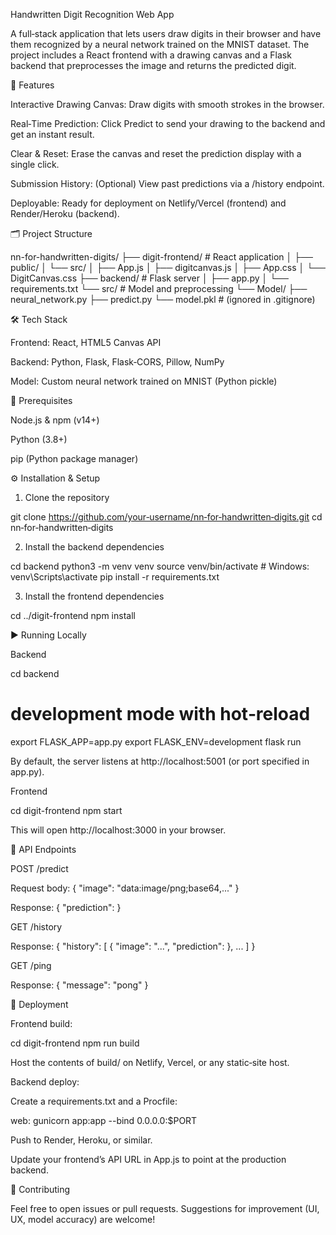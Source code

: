 Handwritten Digit Recognition Web App

A full‑stack application that lets users draw digits in their browser and have them recognized by a neural network trained on the MNIST dataset. The project includes a React frontend with a drawing canvas and a Flask backend that preprocesses the image and returns the predicted digit.

🚀 Features

Interactive Drawing Canvas: Draw digits with smooth strokes in the browser.

Real‑Time Prediction: Click Predict to send your drawing to the backend and get an instant result.

Clear & Reset: Erase the canvas and reset the prediction display with a single click.

Submission History: (Optional) View past predictions via a /history endpoint.

Deployable: Ready for deployment on Netlify/Vercel (frontend) and Render/Heroku (backend).

🗂️ Project Structure

nn-for-handwritten-digits/
├── digit-frontend/        # React application
│   ├── public/
│   └── src/
│       ├── App.js
│       ├── digitcanvas.js
│       ├── App.css
│       └── DigitCanvas.css
├── backend/               # Flask server
│   ├── app.py
│   └── requirements.txt
└── src/                   # Model and preprocessing
    └── Model/
        ├── neural_network.py
        ├── predict.py
        └── model.pkl      # (ignored in .gitignore)

🛠️ Tech Stack

Frontend: React, HTML5 Canvas API

Backend: Python, Flask, Flask‑CORS, Pillow, NumPy

Model: Custom neural network trained on MNIST (Python pickle)

💾 Prerequisites

Node.js & npm (v14+)

Python (3.8+)

pip (Python package manager)

⚙️ Installation & Setup

1. Clone the repository

git clone https://github.com/your‑username/nn‑for‑handwritten‑digits.git
cd nn‑for‑handwritten‑digits

2. Install the backend dependencies

cd backend
python3 -m venv venv
source venv/bin/activate   # Windows: venv\Scripts\activate
pip install -r requirements.txt

3. Install the frontend dependencies

cd ../digit-frontend
npm install

▶️ Running Locally

Backend

cd backend
# development mode with hot‑reload
export FLASK_APP=app.py
export FLASK_ENV=development
flask run

By default, the server listens at http://localhost:5001 (or port specified in app.py).

Frontend

cd digit-frontend
npm start

This will open http://localhost:3000 in your browser.

📡 API Endpoints

POST /predict

Request body: { "image": "data:image/png;base64,..." }

Response: { "prediction": <digit> }

GET /history

Response: { "history": [ { "image": "...", "prediction": <digit> }, ... ] }

GET /ping

Response: { "message": "pong" }

🚀 Deployment

Frontend build:

cd digit-frontend
npm run build

Host the contents of build/ on Netlify, Vercel, or any static‑site host.

Backend deploy:

Create a requirements.txt and a Procfile:

web: gunicorn app:app --bind 0.0.0.0:$PORT

Push to Render, Heroku, or similar.

Update your frontend’s API URL in App.js to point at the production backend.

🤝 Contributing

Feel free to open issues or pull requests. Suggestions for improvement (UI, UX, model accuracy) are welcome!
